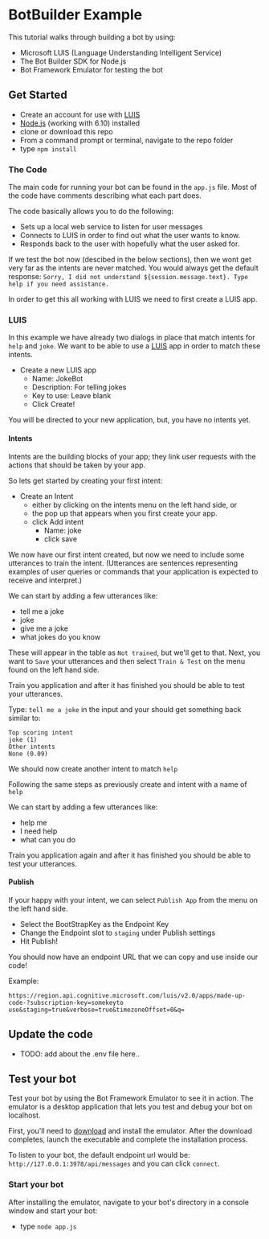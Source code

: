 # BotBuilder Example

This tutorial walks through building a bot by using:

  - Microsoft LUIS (Language Understanding Intelligent Service)
  - The Bot Builder SDK for Node.js
  - Bot Framework Emulator for testing the bot

## Get Started
  - Create an account for use with [LUIS](https://www.luis.ai)
  - [Node.js](https://nodejs.org/en/) (working with 6.10) installed
  - clone or download this repo
  - From a command prompt or terminal, navigate to the repo folder
  - type `npm install`

### The Code

The main code for running your bot can be found in the `app.js` file.
Most of the code have comments describing what each part does.

The code basically allows you to do the following:

  - Sets up a local web service to listen for user messages
  - Connects to LUIS in order to find out what the user wants to know.
  - Responds back to the user with hopefully what the user asked for.

If we test the bot now (descibed in the below sections), then we wont get very far as the intents are never matched.
You would always get the default response: `Sorry, I did not understand ${session.message.text}. Type help if you need assistance.`

In order to get this all working with LUIS we need to first create a LUIS app.

### LUIS

In this example we have already two dialogs in place that match intents for `help` and `joke`.
We want to be able to use a [LUIS](https://www.luis.ai/applications) app in order to match these intents.

  - Create a new LUIS app
    - Name: JokeBot
    - Description: For telling jokes
    - Key to use: Leave blank
    - Click Create!

You will be directed to your new application, but, you have no intents yet.

#### Intents

Intents are the building blocks of your app; they link user requests with the actions that should be taken by your app.

So lets get started by creating your first intent:

  - Create an Intent
    - either by clicking on the intents menu on the left hand side, or 
    - the pop up that appears when you first create your app.
    - click Add intent
      - Name: joke
      - click save

We now have our first intent created, but now we need to include some utterances to train the intent.
(Utterances are sentences representing examples of user queries or commands that your application is expected to receive and interpret.)

We can start by adding a few utterances like:

  - tell me a joke
  - joke
  - give me a joke
  - what jokes do you know

These will appear in the table as `Not trained`, but we'll get to that.
Next, you want to `Save` your utterances and then select `Train & Test` on the menu found on the left hand side.

Train you application and after it has finished you should be able to test your utterances.

Type: `tell me a joke` in the input and your should get something back similar to:

```
Top scoring intent
joke (1)
Other intents
None (0.09)
```

We should now create another intent to match `help`

Following the same steps as previously create and intent with a name of `help`

We can start by adding a few utterances like:

  - help me
  - I need help
  - what can you do

Train you application again and after it has finished you should be able to test your utterances.

#### Publish

If your happy with your intent, we can select `Publish App` from the menu on the left hand side.

  - Select the BootStrapKey as the Endpoint Key
  - Change the Endpoint slot to `staging` under Publish settings
  - Hit Publish!

You should now have an endpoint URL that we can copy and use inside our code!

Example:

```
https://region.api.cognitive.microsoft.com/luis/v2.0/apps/made-up-code-?subscription-key=somekeyto use&staging=true&verbose=true&timezoneOffset=0&q=
```

## Update the code

  - TODO: add about the .env file here..

## Test your bot

Test your bot by using the Bot Framework Emulator to see it in action. The emulator is a desktop application that lets you test and debug your bot on localhost.

First, you'll need to [download](https://emulator.botframework.com/) and install the emulator. After the download completes, launch the executable and complete the installation process.

To listen to your bot, the default endpoint url would be: `http://127.0.0.1:3978/api/messages` and you can click `connect`.

### Start your bot

After installing the emulator, navigate to your bot's directory in a console window and start your bot:

 - type `node app.js`
